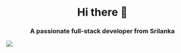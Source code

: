 <h1 align="center">Hi there 👋</h1>
<h3 align="center">A passionate full-stack developer from Srilanka</h3>
<img align="center" src="https://github.com/MrbadMiro/MrbadMiro/assets/94770857/2d787733-78cc-49ba-b493-25805fef00e0"    margin="0 auto"  padding="100px">










